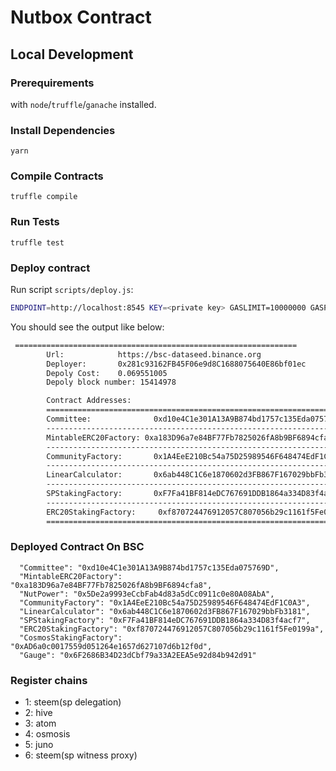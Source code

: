 # Nutbox Contract

## Local Development

### Prerequirements

with ```node```/```truffle```/```ganache``` installed.

### Install Dependencies

`yarn`

### Compile Contracts

`truffle compile`

### Run Tests

`truffle test`

### Deploy contract

Run script ```scripts/deploy.js```:

```sh
ENDPOINT=http://localhost:8545 KEY=<private key> GASLIMIT=10000000 GASPRICE=50000000000 node deploy.js
```

You should see the output like below:

```sh
 ===============================================================
        Url:            https://bsc-dataseed.binance.org
        Deployer:       0x281c93162FB45F06e9d8C1688075640E86bf01ec
        Depoly Cost:    0.069551005
        Depoly block number: 15414978

        Contract Addresses:
        ===============================================================
        Committee:              0xd10e4C1e301A13A9B874bd1757c135Eda075769D
        ---------------------------------------------------------------
        MintableERC20Factory: 0xa183D96a7e84BF77Fb7825026fA8b9BF6894cfa8
        ---------------------------------------------------------------
        CommunityFactory:       0x1A4EeE210Bc54a75D25989546F648474EdF1C0A3
        ---------------------------------------------------------------
        LinearCalculator:       0x6ab448C1C6e1870602d3FB867F167029bbFb3181
        ---------------------------------------------------------------
        SPStakingFactory:       0xF7Fa41BF814eDC767691DDB1864a334D83f4acf7
        ---------------------------------------------------------------
        ERC20StakingFactory:     0xf870724476912057C807056b29c1161f5Fe0199a
        ===============================================================
```
### Deployed Contract On BSC
```
  "Committee": "0xd10e4C1e301A13A9B874bd1757c135Eda075769D",
  "MintableERC20Factory": "0xa183D96a7e84BF77Fb7825026fA8b9BF6894cfa8",
  "NutPower": "0x5De2a9993eCcbFab4d83a5dCc0911c0e80A08AbA",
  "CommunityFactory": "0x1A4EeE210Bc54a75D25989546F648474EdF1C0A3",
  "LinearCalculator": "0x6ab448C1C6e1870602d3FB867F167029bbFb3181",
  "SPStakingFactory": "0xF7Fa41BF814eDC767691DDB1864a334D83f4acf7",
  "ERC20StakingFactory": "0xf870724476912057C807056b29c1161f5Fe0199a",
  "CosmosStakingFactory": "0xAD6a0c0017559d051264e1657d627107d6b12f0d",
  "Gauge": "0x6F2686B34D23dCbf79a33A2EEA5e92d84b942d91"
```
### Register chains

- 1: steem(sp delegation)
- 2: hive
- 3: atom
- 4: osmosis
- 5: juno
- 6: steem(sp witness proxy)